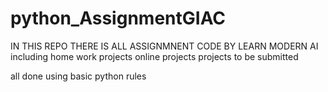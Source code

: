 # python_AssignmentGIAC
IN THIS REPO THERE IS ALL ASSIGNMNENT CODE BY LEARN MODERN AI
including 
home work projects
online projects 
projects to be submitted 

all done using basic python rules 
